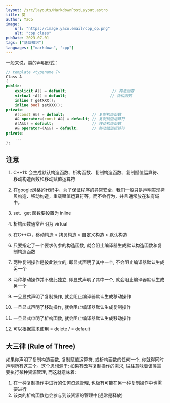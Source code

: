 ```yaml
---
layout: /src/layouts/MarkdownPostLayout.astro
title: 类
author: YaCo
image:
    url: "https://image.yaco.email/cpp_op.png"
    alt: "cpp class"
pubDate: 2023-07-01
tags: ["基础知识"]
languages: ["markdown", "cpp"]
---
```

一般来说，类的声明形式：

```cpp
// template <typename T>
Class A
{
public:
    explicit A() = default;                    // 构造函数
    virtual ~A() = default;                   // 析构函数
    inline T getXXX();
    inline bool setXXX();
private:
	A(const A&) = default;            // 复制构造函数
	A& operator=(const A&) = default; // 复制赋值运算符
	A(A&&) = default;                 // 移动构造函数
	A& operator=(A&&) = default;      // 移动赋值运算符
private:
    ...
};
```
## 注意
1. C++11: 会生成默认构造函数、析构函数、复制构造函数、复制赋值运算符、移动构造函数和移动赋值运算符


2. 在google风格的代码中，为了保证程序的异常安全，我们一般只是声明实现拷贝构造、移动构造，重载赋值运算符等，而不会行为，并且通常放在私有域中。
3. set、get 函数要设置为 inline
4. 析构函数通常声明为 virtual
5. 在C++中，移动构造 > 拷贝构造 > 自定义构造 > 默认构造
6. 只要指定了一个要求传参的构造函数, 就会阻止编译器生成默认构造函数和复制构造函数
7. 两种复制操作是彼此独立的, 即显式声明了其中一个, 不会阻止编译器默认生成另一个
8. 两种移动操作并不彼此独立, 即显式声明了其中一个, 就会阻止编译器默认生成另一个
9. 一旦显式声明了复制操作, 就会阻止编译器默认生成移动操作
10. 一旦显式声明了移动操作, 就会阻止编译器默认生成复制操作
11. 一旦显式申明了析构函数, 就会阻止编译器默认生成移动操作
12. 可以根据需求使用 = delete / = default 



## 大三律 (Rule of Three)
如果你声明了复制构造函数, 复制赋值运算符, 或析构函数的任何一个, 你就得同时声明所有这三个。这个思想源于: 如果有改写复制操作的需求, 往往意味着该类需要执行某种资源管理, 而这就意味着:

1. 在一种复制操作中进行的任何资源管理, 也极有可能在另一种复制操作中也需要进行
2. 该类的析构函数也会参与到该资源的管理中(通常是释放)